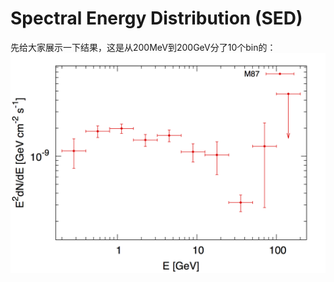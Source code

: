 # Spectral Energy Distribution (SED)


先给大家展示一下结果，这是从200MeV到200GeV分了10个bin的：
![SED](sed/M87_sed.png)
